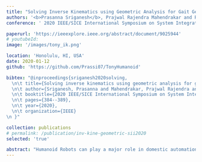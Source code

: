 ```yaml
---
title: "Solving Inverse Kinematics using Geometric Analysis for Gait Generation in Small-Sized Humanoid Robots"
authors: '<b>Prasanna Sriganesh</b>, Prajwal Rajendra Mahendrakar and Rajasekar Mohan'
conference: ' 2020 IEEE/SICE International Symposium on System Integration (SII)'

paperurl: 'https://ieeexplore.ieee.org/abstract/document/9025944'
# youtubeId: 
image: '/images/tony_ik.png'

location: 'Honolulu, HI, USA'
date: 2020-01-12
github: 'https://github.com/Prassi07/TonyHumanoid'

bibtex: "@inproceedings{sriganesh2020solving,
  \n\t title={Solving inverse kinematics using geometric analysis for gait generation in small-sized humanoid robots},
  \n\t author={Sriganesh, Prasanna and Mahendrakar, Prajwal Rajendra and Mohan, Rajasekar},
  \n\t booktitle={2020 IEEE/SICE International Symposium on System Integration (SII)},
  \n\t pages={384--389},
  \n\t year={2020},
  \n\t organization={IEEE}
\n }"

collection: publications
# permalink: /publication/inv-kine-geometric-sii2020
selected: 'true'

abstract: "Humanoid Robots can play a major role in domestic automation. It is a platform which does not require a specific work environment and can be made adaptable. The goal of this paper is to generate stable gaits for humanoid robots using geometric methods for kinematic analysis. A 3D linear inverted pendulum model is used to find the trajectory of the center of mass. This trajectory in turn coupled with foot positions are sufficient to find a solution to the D-H matrix. A small-sized humanoid robot with 17-DOF is built and the generated gaits are tested on the robot. The robot was successfully able to walk forward, turn left and right in a stable manner."
---
```



